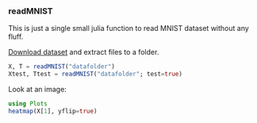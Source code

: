 ### readMNIST

This is just a single small julia function to read MNIST dataset without any fluff.

[Download dataset](http://yann.lecun.com/exdb/mnist/) and extract files to a folder.

```julia
X, T = readMNIST("datafolder")
Xtest, Ttest = readMNIST("datafolder"; test=true)
```

Look at an image:

```julia
using Plots
heatmap(X[1], yflip=true)
```
